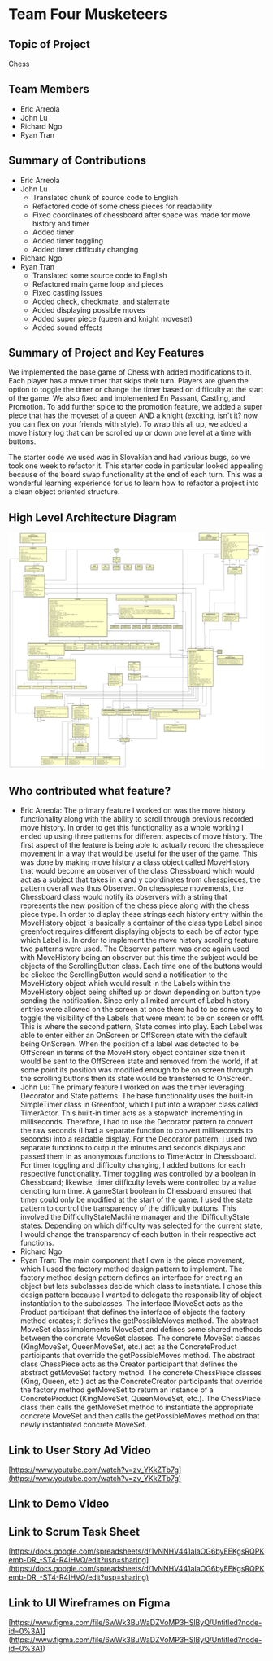 # Team Four Musketeers

## Topic of Project
Chess

## Team Members
- Eric Arreola
- John Lu
- Richard Ngo
- Ryan Tran

## Summary of Contributions
- Eric Arreola
- John Lu
  - Translated chunk of source code to English
  - Refactored code of some chess pieces for readability
  - Fixed coordinates of chessboard after space was made for move history and timer
  - Added timer
  - Added timer toggling
  - Added timer difficulty changing
- Richard Ngo
- Ryan Tran
  - Translated some source code to English
  - Refactored main game loop and pieces
  - Fixed castling issues
  - Added check, checkmate, and stalemate
  - Added displaying possible moves
  - Added super piece (queen and knight moveset)
  - Added sound effects

## Summary of Project and Key Features

We implemented the base game of Chess with added modifications to it. Each player has a move timer that skips their turn. Players are given the option to toggle the timer or change the timer based on difficulty at the start of the game. We also fixed and implemented En Passant, Castling, and Promotion. To add further spice to the promotion feature, we added a super piece that has the moveset of a queen AND a knight (exciting, isn't it? now you can flex on your friends with style). To wrap this all up, we added a move history log that can be scrolled up or down one level at a time with buttons. 

The starter code we used was in Slovakian and had various bugs, so we took one week to refactor it. This starter code in particular looked appealing because of the board swap functionality at the end of each turn. This was a wonderful learning experience for us to learn how to refactor a project into a clean object oriented structure.

## High Level Architecture Diagram
![Architecture](architecture.png)

## Who contributed what feature?
- Eric Arreola: The primary feature I worked on was the move history functionality along with the ability to scroll through previous recorded move history. In order to get this functionality as a whole working I ended up using three patterns for different aspects of move history. The first aspect of the feature is being able to actually record the chesspiece movement in a way that would be useful for the user of the game. This was done by making move history a class object called MoveHistory that would become an observer of the class Chessboard which would act as a subject that takes in x and y coordinates from chesspieces, the pattern overall was thus Observer. On chesspiece movements, the Chessboard class would notify its observers with a string that represents the new position of the chess piece along with the chess piece type. In order to display these strings each history entry within the MoveHistory object is basically a container of the class type Label since greenfoot requires different displaying objects to each be of actor type which Label is. In order to implement the move history scrolling feature two patterns were used. The Observer pattern was once again used with MoveHistory being an observer but this time the subject would be objects of the ScrollingButton class. Each time one of the buttons would be clicked the ScrollingButton would send a notification to the MoveHistory object which would result in the Labels within the MoveHistory object being shifted up or down depending on button type sending the notification. Since only a limited amount of Label history entries were allowed on the screen at once there had to be some way to toggle the visibility of the Labels that were meant to be on screen or offf. This is where the second pattern, State comes into play. Each Label was able to enter either an OnScreen or OffScreen state with the default being OnScreen. When the position of a label was detected to be OffScreen in terms of the MoveHistory object container size then it would be sent to the OffScreen state and removed from the world, if at some point its position was modified enough to be on screen through the scrolling buttons then its state would be transferred to OnScreen. 
- John Lu: The primary feature I worked on was the timer leveraging Decorator and State patterns. The base functionality uses the built-in SimpleTimer class in Greenfoot, which I put into a wrapper class called TimerActor. This built-in timer acts as a stopwatch incrementing in milliseconds. Therefore, I had to use the Decorator pattern to convert the raw seconds (I had a separate function to convert milliseconds to seconds) into a readable display. For the Decorator pattern, I used two separate functions to output the minutes and seconds displays and passed them in as anonymous functions to TimerActor in Chessboard. For timer toggling and difficulty changing, I added buttons for each respective functionality. Timer toggling was controlled by a boolean in Chessboard; likewise, timer difficulty levels were controlled by a value denoting turn time. A gameStart boolean in Chessboard ensured that timer could only be modified at the start of the game. I used the state pattern to control the transparency of the difficulty buttons. This involved the DifficultyStateMachine manager and the IDifficultyState states. Depending on which difficulty was selected for the current state, I would change the transparency of each button in their respective act functions.
- Richard Ngo
- Ryan Tran: The main component that I own is the piece movement, which I used the factory method design pattern to implement. The factory method design pattern defines an interface for creating an object but lets subclasses decide which class to instantiate. I chose this design pattern because I wanted to delegate the responsibility of object instantiation to the subclasses. The interface IMoveSet acts as the Product participant that defines the interface of objects the factory method creates; it defines the getPossibleMoves method. The abstract MoveSet class implements IMoveSet and defines some shared methods between the concrete MoveSet classes. The concrete MoveSet classes (KingMoveSet, QueenMoveSet, etc.) act as the ConcreteProduct participants that override the getPossibleMoves method. The abstract class ChessPiece acts as the Creator participant that defines the abstract getMoveSet factory method. The concrete ChessPiece classes (King, Queen, etc.) act as the ConcreteCreator participants that override the factory method getMoveSet to return an instance of a ConcreteProduct (KingMoveSet, QueenMoveSet, etc.). The ChessPiece class then calls the getMoveSet method to instantiate the appropriate concrete MoveSet and then calls the getPossibleMoves method on that newly instantiated concrete MoveSet.

## Link to User Story Ad Video
[https://www.youtube.com/watch?v=zv_YKkZTb7g](https://www.youtube.com/watch?v=zv_YKkZTb7g)

## Link to Demo Video


## Link to Scrum Task Sheet
[https://docs.google.com/spreadsheets/d/1vNNHV441aIaOG6byEEKgsRQPKemb-DR_-ST4-R4IHVQ/edit?usp=sharing](https://docs.google.com/spreadsheets/d/1vNNHV441aIaOG6byEEKgsRQPKemb-DR_-ST4-R4IHVQ/edit?usp=sharing)


## Link to UI Wireframes on Figma
[https://www.figma.com/file/6wWk3BuWaDZVoMP3HSlByQ/Untitled?node-id=0%3A1]
(https://www.figma.com/file/6wWk3BuWaDZVoMP3HSlByQ/Untitled?node-id=0%3A1)
